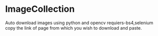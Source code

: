 # ImageCollection
Auto download images using python and opencv
requiers-bs4,selenium
copy the link of page from which you wish to download and paste.
